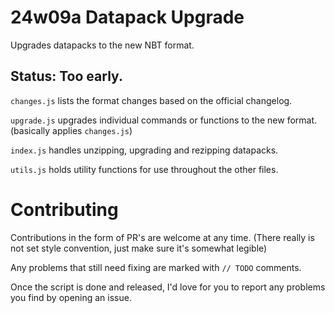# 24w09a Datapack Upgrade

Upgrades datapacks to the new NBT format.

## Status: Too early.

`changes.js` lists the format changes based on the official changelog.

`upgrade.js` upgrades individual commands or functions to the new format. (basically applies `changes.js`)

`index.js` handles unzipping, upgrading and rezipping datapacks.

`utils.js` holds utility functions for use throughout the other files.

# Contributing

Contributions in the form of PR's are welcome at any time. (There really is not set style convention, just make sure it's somewhat legible)

Any problems that still need fixing are marked with ``// TODO`` comments.

Once the script is done and released, I'd love for you to report any problems you find by opening an issue.